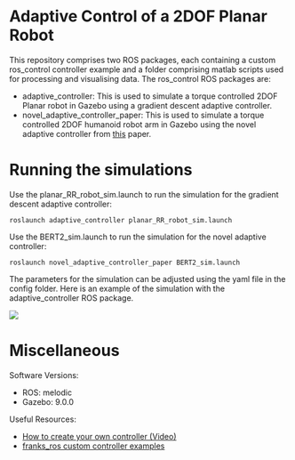 # Adaptive Control of a 2DOF Planar Robot

This repository comprises two ROS packages, each containing a custom ros_control controller example and a folder comprising matlab scripts used for processing and visualising data. The ros_control ROS packages are:
- adaptive_controller: This is used to simulate a torque controlled 2DOF Planar robot in Gazebo using a gradient descent adaptive controller.
- novel_adaptive_controller_paper: This is used to simulate a torque controlled 2DOF humanoid robot arm in Gazebo using the novel adaptive controller from [this](https://www.sciencedirect.com/science/article/abs/pii/S0921889013001887) paper.

# Running the simulations

Use the planar_RR_robot_sim.launch to run the simulation for the gradient descent adaptive controller:

`roslaunch adaptive_controller planar_RR_robot_sim.launch`

Use the BERT2_sim.launch to run the simulation for the novel adaptive controller:

`roslaunch novel_adaptive_controller_paper BERT2_sim.launch`

The parameters for the simulation can be adjusted using the yaml file in the config folder. Here is an example of the simulation with the adaptive_controller ROS package.

![](https://github.com/Keyran-H/ros_experimenting_ws/blob/main/src/gif/GradientDescentPlanarRobot.gif) 

# Miscellaneous

Software Versions:
- ROS: melodic
- Gazebo: 9.0.0

Useful Resources:
- [How to create your own controller (Video)](https://www.youtube.com/watch?v=7BLc18lOFJw)
- [franks_ros custom controller examples](https://github.com/frankaemika/franka_ros/tree/develop/franka_example_controllers/src)
